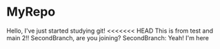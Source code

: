 # MyRepo
Hello, I've just started studying git!
<<<<<<< HEAD
This is from test and main 2!!
SecondBranch, are you joining? 
SecondBranch: Yeah! I'm here